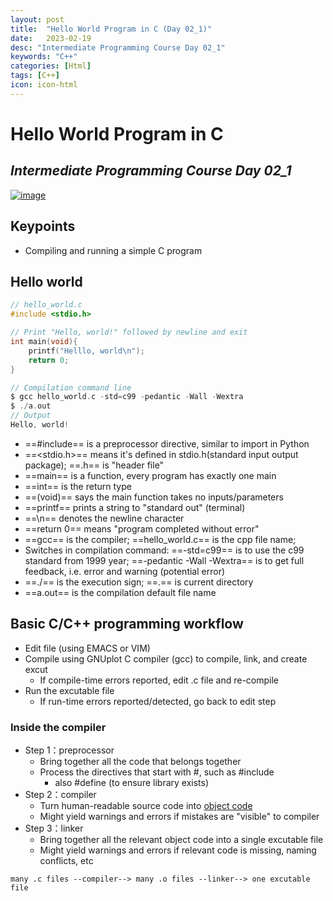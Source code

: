 ```yaml
---
layout: post
title:  "Hello World Program in C (Day 02_1)"
date:   2023-02-19
desc: "Intermediate Programming Course Day 02_1"
keywords: "C++"
categories: [Html]
tags: [C++]
icon: icon-html
---
```


# Hello World Program in C
## _Intermediate Programming Course Day 02_1_

[![image](https://www.freeiconspng.com/thumbs/c-logo-icon/c--logo-icon-0.png)](https://jhu-ip.github.io/cs220-sp23/material.html)

## Keypoints 

- Compiling and running a simple C program 


## Hello world 

```c
// hello_world.c
#include <stdio.h>

// Print "Hello, world!" followed by newline and exit
int main(void){
    printf("Helllo, world\n");
    return 0;
}

// Compilation command line 
$ gcc hello_world.c -std=c99 -pedantic -Wall -Wextra
$ ./a.out
// Output 
Hello, world!
```

- ==#include== is a preprocessor directive, similar to import in Python 
- ==<stdio.h>== means it's defined in stdio.h(standard input output package); ==.h== is "header file"
- ==main== is a function, every program has exactly one main 
- ==int== is the return type 
- ==(void)== says the main function takes no inputs/parameters 
- ==printf== prints a string to "standard out" (terminal)
- ==\n== denotes the newline character 
- ==return 0== means "program completed without error"
- ==gcc== is the compiler; ==hello_world.c== is the cpp file name; 
- Switches in compilation command: ==-std=c99== is to use the c99 standard from 1999 year; ==-pedantic -Wall -Wextra== is to get full feedback, i.e. error and warning (potential error)
- ==./== is the execution sign; ==.== is current directory 
- ==a.out== is the compilation default file name 

## Basic C/C++ programming workflow 

- Edit file (using EMACS or VIM)
- Compile using GNUplot C compiler (gcc) to compile, link, and create excut
    - If compile-time errors reported, edit .c file and re-compile 
- Run the excutable file 
    - If run-time errors reported/detected, go back to edit step  


### Inside the compiler 

- Step 1：preprocessor 
    - Bring together all the code that belongs together 
    - Process the directives that start with #, such as #include 
        - also #define (to ensure library exists)
- Step 2：compiler 
    - Turn human-readable source code into [object code](https://en.wikipedia.org/wiki/Object_code) 
    - Might yield warnings and errors if mistakes are "visible" to compiler 
- Step 3：linker 
    - Bring together all the relevant object code into a single excutable file 
    - Might yield warnings and errors if relevant code is missing, naming conflicts, etc
```
many .c files --compiler--> many .o files --linker--> one excutable file 
```
